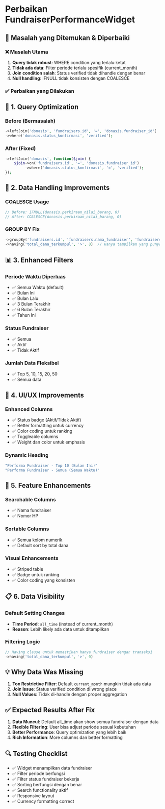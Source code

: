 # Perbaikan FundraiserPerformanceWidget

## 🚨 **Masalah yang Ditemukan & Diperbaiki**

### ❌ **Masalah Utama**
1. **Query tidak robust**: WHERE condition yang terlalu ketat
2. **Tidak ada data**: Filter periode terlalu spesifik (current_month)
3. **Join condition salah**: Status verified tidak dihandle dengan benar
4. **Null handling**: IFNULL tidak konsisten dengan COALESCE

### ✅ **Perbaikan yang Dilakukan**

## 🔧 **1. Query Optimization**

### **Before (Bermasalah)**
```php
->leftJoin('donasis', 'fundraisers.id', '=', 'donasis.fundraiser_id')
->where('donasis.status_konfirmasi', 'verified');
```

### **After (Fixed)**
```php
->leftJoin('donasis', function($join) {
    $join->on('fundraisers.id', '=', 'donasis.fundraiser_id')
         ->where('donasis.status_konfirmasi', '=', 'verified');
});
```

## 🎯 **2. Data Handling Improvements**

### **COALESCE Usage**
```php
// Before: IFNULL(donasis.perkiraan_nilai_barang, 0)
// After: COALESCE(donasis.perkiraan_nilai_barang, 0)
```

### **GROUP BY Fix**
```php
->groupBy('fundraisers.id', 'fundraisers.nama_fundraiser', 'fundraisers.nomor_hp', 'fundraisers.aktif')
->having('total_dana_terkumpul', '>', 0)  // Hanya tampilkan yang punya transaksi
```

## 📊 **3. Enhanced Filters**

### **Periode Waktu Diperluas**
- ✅ Semua Waktu (default)
- ✅ Bulan Ini
- ✅ Bulan Lalu  
- ✅ 3 Bulan Terakhir
- ✅ 6 Bulan Terakhir
- ✅ Tahun Ini

### **Status Fundraiser**
- ✅ Semua
- ✅ Aktif 
- ✅ Tidak Aktif

### **Jumlah Data Fleksibel**
- ✅ Top 5, 10, 15, 20, 50
- ✅ Semua data

## 🎨 **4. UI/UX Improvements**

### **Enhanced Columns**
- ✅ Status badge (Aktif/Tidak Aktif)
- ✅ Better formatting untuk currency
- ✅ Color coding untuk ranking
- ✅ Toggleable columns
- ✅ Weight dan color untuk emphasis

### **Dynamic Heading**
```php
"Performa Fundraiser - Top 10 (Bulan Ini)"
"Performa Fundraiser - Semua (Semua Waktu)"
```

## 🚀 **5. Feature Enhancements**

### **Searchable Columns**
- ✅ Nama fundraiser
- ✅ Nomor HP

### **Sortable Columns**
- ✅ Semua kolom numerik
- ✅ Default sort by total dana

### **Visual Enhancements**
- ✅ Striped table
- ✅ Badge untuk ranking
- ✅ Color coding yang konsisten

## 📋 **6. Data Visibility**

### **Default Setting Changes**
- **Time Period**: `all_time` (instead of current_month)
- **Reason**: Lebih likely ada data untuk ditampilkan

### **Filtering Logic**
```php
// Having clause untuk memastikan hanya fundraiser dengan transaksi
->having('total_dana_terkumpul', '>', 0)
```

## 💡 **Why Data Was Missing**

1. **Too Restrictive Filter**: Default `current_month` mungkin tidak ada data
2. **Join Issue**: Status verified condition di wrong place
3. **Null Values**: Tidak di-handle dengan proper aggregation

## ✅ **Expected Results After Fix**

1. **Data Muncul**: Default all_time akan show semua fundraiser dengan data
2. **Flexible Filtering**: User bisa adjust periode sesuai kebutuhan
3. **Better Performance**: Query optimization yang lebih baik
4. **Rich Information**: More columns dan better formatting

## 🔍 **Testing Checklist**

- ✅ Widget menampilkan data fundraiser
- ✅ Filter periode berfungsi
- ✅ Filter status fundraiser bekerja
- ✅ Sorting berfungsi dengan benar
- ✅ Search functionality aktif
- ✅ Responsive layout
- ✅ Currency formatting correct
